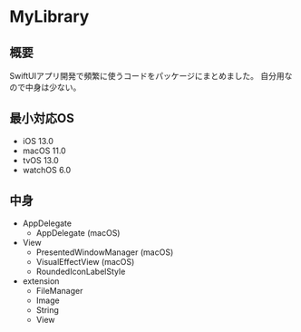 # MyLibrary

## 概要
SwiftUIアプリ開発で頻繁に使うコードをパッケージにまとめました。
自分用なので中身は少ない。

## 最小対応OS
- iOS 13.0
- macOS 11.0
- tvOS 13.0
- watchOS 6.0

## 中身
- AppDelegate
    - AppDelegate (macOS)
- View
    - PresentedWindowManager (macOS)
    - VisualEffectView (macOS)
    - RoundedIconLabelStyle
- extension
    - FileManager
    - Image
    - String
    - View
